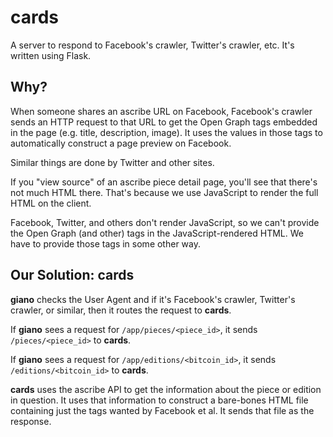# cards

A server to respond to Facebook's crawler, Twitter's crawler, etc. It's written using Flask.

## Why?

When someone shares an ascribe URL on Facebook, Facebook's crawler sends an HTTP request to that URL to get the Open Graph tags embedded in the page (e.g. title, description, image). It uses the values in those tags to automatically construct a page preview on Facebook.

Similar things are done by Twitter and other sites.

If you "view source" of an ascribe piece detail page, you'll see that there's not much HTML there. That's because we use JavaScript to render the full HTML on the client.

Facebook, Twitter, and others don't render JavaScript, so we can't provide the Open Graph (and other) tags in the JavaScript-rendered HTML. We have to provide those tags in some other way.

## Our Solution: cards

**giano** checks the User Agent and if it's Facebook's crawler, Twitter's crawler, or similar, then it routes the request to **cards**.

If **giano** sees a request for `/app/pieces/<piece_id>`, it sends `/pieces/<piece_id>` to **cards**.

If **giano** sees a request for `/app/editions/<bitcoin_id>`, it sends `/editions/<bitcoin_id>` to **cards**.

**cards** uses the ascribe API to get the information about the piece or edition in question. It uses that information to construct a bare-bones HTML file containing just the tags wanted by Facebook et al. It sends that file as the response.



